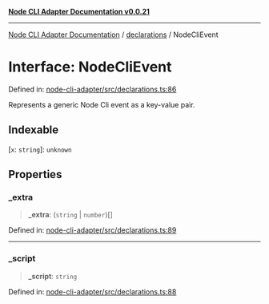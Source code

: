 [**Node CLI Adapter Documentation v0.0.21**](../../README.md)

***

[Node CLI Adapter Documentation](../../modules.md) / [declarations](../README.md) / NodeCliEvent

# Interface: NodeCliEvent

Defined in: [node-cli-adapter/src/declarations.ts:86](https://github.com/stonemjs/node-cli-adapter/blob/4ca37b2b0c5fee68c5c4db257f745b084b64de79/src/declarations.ts#L86)

Represents a generic Node Cli event as a key-value pair.

## Indexable

\[`x`: `string`\]: `unknown`

## Properties

### \_extra

> **\_extra**: (`string` \| `number`)[]

Defined in: [node-cli-adapter/src/declarations.ts:89](https://github.com/stonemjs/node-cli-adapter/blob/4ca37b2b0c5fee68c5c4db257f745b084b64de79/src/declarations.ts#L89)

***

### \_script

> **\_script**: `string`

Defined in: [node-cli-adapter/src/declarations.ts:88](https://github.com/stonemjs/node-cli-adapter/blob/4ca37b2b0c5fee68c5c4db257f745b084b64de79/src/declarations.ts#L88)
